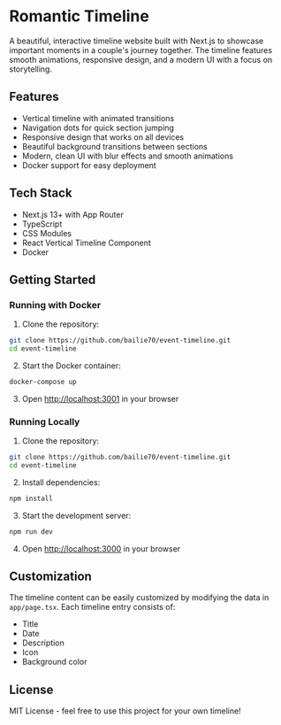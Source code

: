 # Romantic Timeline

A beautiful, interactive timeline website built with Next.js to showcase important moments in a couple's journey together. The timeline features smooth animations, responsive design, and a modern UI with a focus on storytelling.

## Features

- Vertical timeline with animated transitions
- Navigation dots for quick section jumping
- Responsive design that works on all devices
- Beautiful background transitions between sections
- Modern, clean UI with blur effects and smooth animations
- Docker support for easy deployment

## Tech Stack

- Next.js 13+ with App Router
- TypeScript
- CSS Modules
- React Vertical Timeline Component
- Docker

## Getting Started

### Running with Docker

1. Clone the repository:
```bash
git clone https://github.com/bailie70/event-timeline.git
cd event-timeline
```

2. Start the Docker container:
```bash
docker-compose up
```

3. Open [http://localhost:3001](http://localhost:3001) in your browser

### Running Locally

1. Clone the repository:
```bash
git clone https://github.com/bailie70/event-timeline.git
cd event-timeline
```

2. Install dependencies:
```bash
npm install
```

3. Start the development server:
```bash
npm run dev
```

4. Open [http://localhost:3000](http://localhost:3000) in your browser

## Customization

The timeline content can be easily customized by modifying the data in `app/page.tsx`. Each timeline entry consists of:
- Title
- Date
- Description
- Icon
- Background color

## License

MIT License - feel free to use this project for your own timeline! 